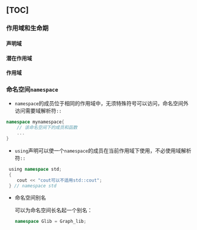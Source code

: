 [TOC]
---
### 作用域和生命期
#### 声明域
#### 潜在作用域
#### 作用域
### 命名空间`namespace`
- `namespace`的成员位于相同的作用域中，无须特殊符号可以访问，命名空间外访问需要域解析符`::`

```cpp
namespace mynamespace{
	// 该命名空间下的成员和函数
	...
}

```	
- `using`声明可以使一个`namespace`的成员在当前作用域下使用，不必使用域解析符`::`
```cpp
 using namespace std;
 {
    cout << "cout可以不适用std::cout";
 } // namespace std
```
- 命名空间别名

	可以为命名空间长名起一个别名：
	```cpp
	namespace Glib = Graph_lib;
	```
